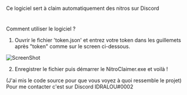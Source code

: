 # 
Ce logiciel sert à claim automatiquement des nitros sur Discord
#

Comment utiliser le logiciel ?

1) Ouvrir le fichier 'token.json' et entrez votre token dans les guillemets après "token" comme sur le screen ci-dessous.

![ScreenShot](https://i.imgur.com/XaI7sQy.png)

2) Enregistrer le fichier puis démarrer le NitroClaimer.exe et voilà !


(J'ai mis le code source pour que vous voyez à quoi ressemble le projet)
Pour me contacter c'est sur Discord IDRALOU#0002
